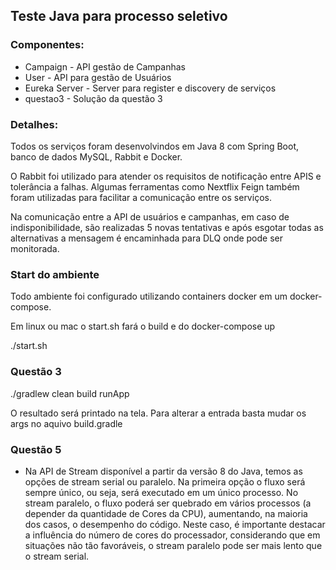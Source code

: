 ## Teste Java para processo seletivo

### Componentes:

* Campaign - API gestão de Campanhas
* User - API para gestão de Usuários
* Eureka Server - Server para register e discovery de serviços
* questao3 - Solução da questão 3

### Detalhes:

Todos os serviços foram desenvolvindos em Java 8 com Spring Boot, banco de dados MySQL, Rabbit e Docker.

O Rabbit foi utilizado para atender os requisitos de notificação entre APIS e tolerância a falhas. Algumas ferramentas como Nextflix Feign também foram utilizadas para facilitar a comunicação entre os serviços.

Na comunicação entre a API de usuários e campanhas, em caso de indisponibilidade, são realizadas 5 novas tentativas e após esgotar todas as alternativas a mensagem é encaminhada para DLQ onde pode ser monitorada.

### Start do ambiente

Todo ambiente foi configurado utilizando containers docker em um docker-compose.

Em linux ou mac o start.sh fará o build e do docker-compose up

./start.sh

### Questão 3

./gradlew clean build runApp

O resultado será printado na tela. Para alterar a entrada basta mudar os args no aquivo build.gradle

### Questão 5

* Na API de Stream disponível a partir da versão 8 do Java, temos as opções de stream serial ou paralelo. Na primeira opção o fluxo será sempre único, ou seja, será executado em um único processo. No stream paralelo, o fluxo poderá ser quebrado em vários processos (a depender da quantidade de Cores da CPU), aumentando, na maioria dos casos, o desempenho do código. Neste caso, é importante destacar a influência do número de cores do processador, considerando que em situações não tão favoráveis, o stream paralelo pode ser mais lento que o stream serial. 
